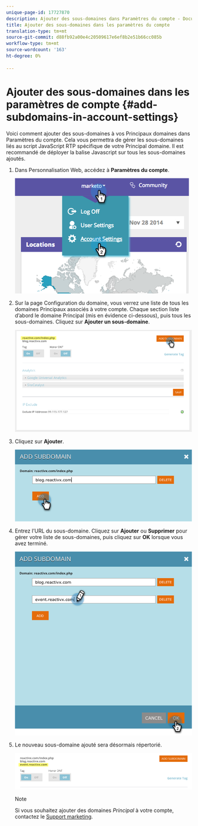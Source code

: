 ```yaml
---
unique-page-id: 17727870
description: Ajouter des sous-domaines dans Paramètres du compte - Documents marketing - Documentation du produit
title: Ajouter des sous-domaines dans les paramètres du compte
translation-type: tm+mt
source-git-commit: d88fb92a00e4c20509617e6ef8b2e51b66cc085b
workflow-type: tm+mt
source-wordcount: '163'
ht-degree: 0%

---
```



# Ajouter des sous-domaines dans les paramètres de compte {#add-subdomains-in-account-settings}

Voici comment ajouter des sous-domaines à vos Principaux domaines dans Paramètres du compte. Cela vous permettra de gérer les sous-domaines liés au script JavaScript RTP spécifique de votre Principal domaine. Il est recommandé de déployer la balise Javascript sur tous les sous-domaines ajoutés.

1. Dans Personnalisation Web, accédez à **Paramètres du compte**.

   ![](assets/image2014-12-1-23-3-12.png)

1. Sur la page Configuration du domaine, vous verrez une liste de tous les domaines Principaux associés à votre compte. Chaque section liste d’abord le domaine Principal (mis en évidence ci-dessous), puis tous les sous-domaines. Cliquez sur **Ajouter un sous-domaine**.

   ![](assets/highlightprimary2.png)

1. Cliquez sur **Ajouter**.

   ![](assets/add.png)

1. Entrez l’URL du sous-domaine. Cliquez sur **Ajouter** ou **Supprimer** pour gérer votre liste de sous-domaines, puis cliquez sur **OK** lorsque vous avez terminé.

   ![](assets/newsubdomain.png)

1. Le nouveau sous-domaine ajouté sera désormais répertorié.

   ![](assets/finalnew.png)

   >[!NOTE]
   >
   >Si vous souhaitez ajouter des domaines *Principal* à votre compte, contactez le [Support marketing](http://docs.marketo.com/cdn-cgi/l/email-protection#5e2d2b2e2e312c2a1e333f2c353b2a31703d3133).

